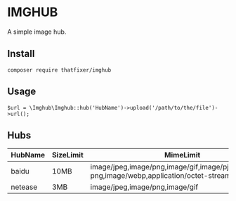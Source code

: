 # IMGHUB
A simple image hub.

## Install
`composer require thatfixer/imghub`

## Usage
`$url = \Imghub\Imghub::hub('HubName')->upload('/path/to/the/file')->url();`

## Hubs
| HubName | SizeLimit | MimeLimit |
|---|---|---|
| baidu | 10MB | image/jpeg,image/png,image/gif,image/pjpeg,image/x-png,image/webp,application/octet-stream |
| netease | 3MB | image/jpeg,image/png,image/gif |